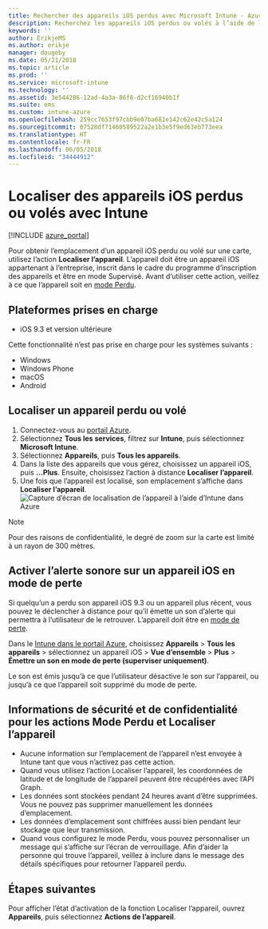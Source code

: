 ```yaml
---
title: Rechercher des appareils iOS perdus avec Microsoft Intune - Azure | Microsoft Docs
description: Recherchez les appareils iOS perdus ou volés à l’aide de l’option Localiser l’appareil dans Microsoft Intune. Obtenez également plus d’informations sur la sécurité et les informations de confidentialité lors de l’utilisation de l’action Localiser l’appareil.
keywords: ''
author: ErikjeMS
ms.author: erikje
manager: dougeby
ms.date: 05/21/2018
ms.topic: article
ms.prod: ''
ms.service: microsoft-intune
ms.technology: ''
ms.assetid: 3e544286-12ad-4a3a-86f8-d2cf16940b1f
ms.suite: ems
ms.custom: intune-azure
ms.openlocfilehash: 259cc7653f97cbb9e07ba681e142c62e42c5a124
ms.sourcegitcommit: 07528df71460589522a2e1b3e5f9ed63eb773eea
ms.translationtype: HT
ms.contentlocale: fr-FR
ms.lasthandoff: 06/05/2018
ms.locfileid: "34444912"
---
```

# <a name="locate-lost-or-stolen-ios-devices-with-intune"></a>Localiser des appareils iOS perdus ou volés avec Intune

[!INCLUDE [azure_portal](./includes/azure_portal.md)]

Pour obtenir l’emplacement d’un appareil iOS perdu ou volé sur une carte, utilisez l’action **Localiser l’appareil**. L’appareil doit être un appareil iOS appartenant à l’entreprise, inscrit dans le cadre du programme d’inscription des appareils et être en mode Supervisé. Avant d’utiliser cette action, veillez à ce que l’appareil soit en [mode Perdu](device-lost-mode.md).

## <a name="supported-platforms"></a>Plateformes prises en charge

- iOS 9.3 et version ultérieure

Cette fonctionnalité n’est pas prise en charge pour les systèmes suivants : 
- Windows
- Windows Phone
- macOS
- Android

## <a name="locate-a-lost-or-stolen-device"></a>Localiser un appareil perdu ou volé

1. Connectez-vous au [portail Azure](https://portal.azure.com).
2. Sélectionnez **Tous les services**, filtrez sur **Intune**, puis sélectionnez **Microsoft Intune**.
3. Sélectionnez **Appareils**, puis **Tous les appareils**.
4. Dans la liste des appareils que vous gérez, choisissez un appareil iOS, puis **...Plus**. Ensuite, choisissez l’action à distance **Localiser l’appareil**.
5. Une fois que l’appareil est localisé, son emplacement s’affiche dans **Localiser l’appareil**.
    ![Capture d’écran de localisation de l’appareil à l’aide d’Intune dans Azure](./media/locate-device.png)

>[!NOTE]
>Pour des raisons de confidentialité, le degré de zoom sur la carte est limité à un rayon de 300 mètres.

## <a name="activate-lost-mode-sound-alert-on-an-ios-device"></a>Activer l’alerte sonore sur un appareil iOS en mode de perte

Si quelqu’un a perdu son appareil iOS 9.3 ou un appareil plus récent, vous pouvez le déclencher à distance pour qu’il émette un son d’alerte qui permettra à l’utilisateur de le retrouver. L’appareil doit être en [mode de perte](device-lost-mode.md).

Dans le [Intune dans le portail Azure](https://aka.ms/intuneportal), choisissez **Appareils** > **Tous les appareils** > sélectionnez un appareil iOS > **Vue d’ensemble**  >  **Plus** > **Émettre un son en mode de perte (superviser uniquement)**.

Le son est émis jusqu’à ce que l’utilisateur désactive le son sur l’appareil, ou jusqu’à ce que l’appareil soit supprimé du mode de perte.


## <a name="security-and-privacy-information-for-lost-mode-and-locate-device-actions"></a>Informations de sécurité et de confidentialité pour les actions Mode Perdu et Localiser l’appareil
- Aucune information sur l’emplacement de l’appareil n’est envoyée à Intune tant que vous n’activez pas cette action.
- Quand vous utilisez l’action Localiser l’appareil, les coordonnées de latitude et de longitude de l’appareil peuvent être récupérées avec l’API Graph.
- Les données sont stockées pendant 24 heures avant d’être supprimées. Vous ne pouvez pas supprimer manuellement les données d’emplacement.
- Les données d’emplacement sont chiffrées aussi bien pendant leur stockage que leur transmission.
- Quand vous configurez le mode Perdu, vous pouvez personnaliser un message qui s’affiche sur l’écran de verrouillage. Afin d’aider la personne qui trouve l’appareil, veillez à inclure dans le message des détails spécifiques pour retourner l’appareil perdu.

## <a name="next-steps"></a>Étapes suivantes

Pour afficher l’état d’activation de la fonction Localiser l’appareil, ouvrez **Appareils**, puis sélectionnez **Actions de l’appareil**.
